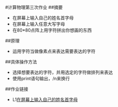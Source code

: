 #计算物理第三次作业
##摘要
* 在屏幕上输入自己的姓名首字母
* 在屏幕上输入任意大写字母
* 在80*80点阵上用字符拼出你想画的东西

##原理
* 运用字符当做像素点来表达需要表达的字符

##具体操作方法
* 选择想要表达的字符，并用选定的字符做排列来表达
* 使用print语句输出，/n来换行

##作业链接
* L1[在屏幕上输入自己的姓名首字母](https://github.com/supermanvista/Computional_Physics_2013301020094/blob/master/Simple_Letters_Expressed.py)

